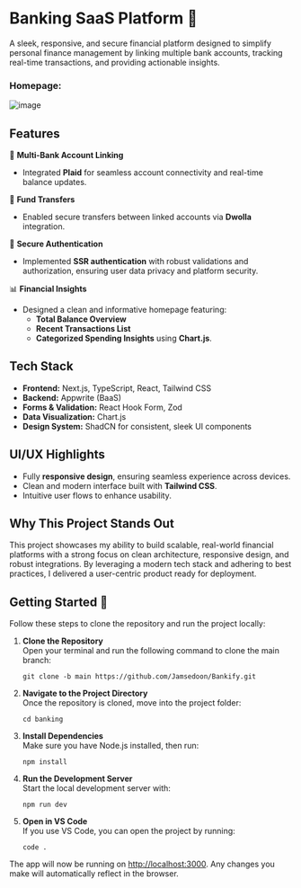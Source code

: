 # Banking SaaS Platform 🚀  
A sleek, responsive, and secure financial platform designed to simplify personal finance management by linking multiple bank accounts, tracking real-time transactions, and providing actionable insights.

### Homepage:
![image](https://github.com/user-attachments/assets/e3768aa3-589e-4176-b85a-b75ae6563560)

## Features  
🔗 **Multi-Bank Account Linking**  
- Integrated **Plaid** for seamless account connectivity and real-time balance updates.

💸 **Fund Transfers**  
- Enabled secure transfers between linked accounts via **Dwolla** integration.

🔐 **Secure Authentication**  
- Implemented **SSR authentication** with robust validations and authorization, ensuring user data privacy and platform security.

📊 **Financial Insights**  
- Designed a clean and informative homepage featuring:  
  - **Total Balance Overview**  
  - **Recent Transactions List**  
  - **Categorized Spending Insights** using **Chart.js**.

## Tech Stack  
- **Frontend:** Next.js, TypeScript, React, Tailwind CSS  
- **Backend:** Appwrite (BaaS)  
- **Forms & Validation:** React Hook Form, Zod  
- **Data Visualization:** Chart.js  
- **Design System:** ShadCN for consistent, sleek UI components

## UI/UX Highlights  
- Fully **responsive design**, ensuring seamless experience across devices.  
- Clean and modern interface built with **Tailwind CSS**.  
- Intuitive user flows to enhance usability.

## Why This Project Stands Out  
This project showcases my ability to build scalable, real-world financial platforms with a strong focus on clean architecture, responsive design, and robust integrations. By leveraging a modern tech stack and adhering to best practices, I delivered a user-centric product ready for deployment.


## Getting Started 🚀

Follow these steps to clone the repository and run the project locally:

1. **Clone the Repository**  
   Open your terminal and run the following command to clone the main branch:  
   ```
   git clone -b main https://github.com/Jamsedoon/Bankify.git
   ```

2. **Navigate to the Project Directory**  
   Once the repository is cloned, move into the project folder:  
   ```
   cd banking
   ```

3. **Install Dependencies**  
   Make sure you have Node.js installed, then run:  
   ```
   npm install
   ```

4. **Run the Development Server**  
   Start the local development server with:  
   ```
   npm run dev
   ```

5. **Open in VS Code**  
   If you use VS Code, you can open the project by running:  
   ```
   code .
   ```

The app will now be running on [http://localhost:3000](http://localhost:3000). Any changes you make will automatically reflect in the browser.
